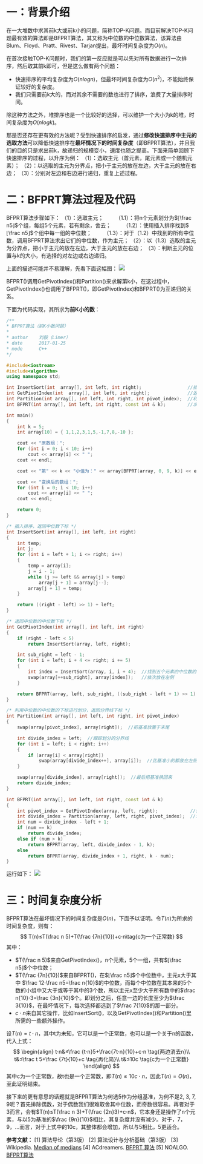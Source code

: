 # 一：背景介绍
在一大堆数中求其前k大或前k小的问题，简称TOP-K问题。而目前解决TOP-K问题最有效的算法即是BFPRT算法，其又称为中位数的中位数算法，该算法由Blum、Floyd、Pratt、Rivest、Tarjan提出，最坏时间复杂度为$O(n)$。

在首次接触TOP-K问题时，我们的第一反应就是可以先对所有数据进行一次排序，然后取其前k即可，但是这么做有两个问题：

* 快速排序的平均复杂度为$O(nlogn)$，但最坏时间复杂度为$O(n^2)$，不能始终保证较好的复杂度。
* 我们只需要前k大的，而对其余不需要的数也进行了排序，浪费了大量排序时间。

除这种方法之外，堆排序也是一个比较好的选择，可以维护一个大小为k的堆，时间复杂度为$O(nlogk)$。

那是否还存在更有效的方法呢？受到快速排序的启发，通过**修改快速排序中主元的选取方法**可以降低快速排序在**最坏情况下的时间复杂度**（即BFPRT算法），并且我们的目的只是求出前k，故递归的规模变小，速度也随之提高。下面来简单回顾下快速排序的过程，以升序为例：
（1）：选取主元（首元素，尾元素或一个随机元素）；
（2）：以选取的主元为分界点，把小于主元的放在左边，大于主元的放在右边；
（3）：分别对左边和右边进行递归，重复上述过程。


<!--more-->


# 二：BFPRT算法过程及代码
BFPRT算法步骤如下：
（1）：选取主元；
&emsp;&emsp;（1.1）：将n个元素划分为$⌊\frac n5⌋$个组，每组5个元素，若有剩余，舍去；
&emsp;&emsp;（1.2）：使用插入排序找到$⌊\frac n5⌋$个组中每一组的中位数；
&emsp;&emsp;（1.3）：对于（1.2）中找到的所有中位数，调用BFPRT算法求出它们的中位数，作为主元；
（2）：以（1.3）选取的主元为分界点，把小于主元的放在左边，大于主元的放在右边；
（3）：判断主元的位置与k的大小，有选择的对左边或右边递归。

上面的描述可能并不易理解，先看下面这幅图：
![](http://oi0fekpsr.bkt.clouddn.com/BFPRT1.png#mirages-width=740&mirages-height=480&mirages-cdn-type=1)

BFPRT()调用GetPivotIndex()和Partition()来求解第k小，在这过程中，GetPivotIndex()也调用了BFPRT()，即GetPivotIndex)和BFPRT()为互递归的关系。

下面为代码实现，其所求为**前K小的数**：
```c++
/**
* BFPRT算法（前K小数问题）
*
* author    刘毅（Limer）
* date      2017-01-25
* mode      C++
*/

#include<iostream>
#include<algorithm>
using namespace std;

int InsertSort(int  array[], int left, int right);                 //插入排序，返回中位数下标
int GetPivotIndex(int  array[], int left, int right);              //返回中位数的中位数下标
int Partition(int array[], int left, int right, int pivot_index);  //利用中位数的中位数的下标进行划分，返回分界线下标
int BFPRT(int array[], int left, int right, const int & k);        //求第k小，返回其位置的下标

int main()
{
	int k = 5;
	int array[10] = { 1,1,2,3,1,5,-1,7,8,-10 };

	cout << "原数组：";
	for (int i = 0; i < 10; i++)
		cout << array[i] << " ";
	cout << endl;

	cout << "第" << k << "小值为：" << array[BFPRT(array, 0, 9, k)] << endl;

	cout << "变换后的数组：";
	for (int i = 0; i < 10; i++)
		cout << array[i] << " ";
	cout << endl;

	return 0;
}

/* 插入排序，返回中位数下标 */
int InsertSort(int array[], int left, int right)
{
	int temp;
	int j;
	for (int i = left + 1; i <= right; i++)
	{
		temp = array[i];
		j = i - 1;
		while (j >= left && array[j] > temp)
			array[j + 1] = array[j--];
		array[j + 1] = temp;
	}

	return ((right - left) >> 1) + left;
}

/* 返回中位数的中位数下标 */
int GetPivotIndex(int array[], int left, int right)
{
	if (right - left < 5)
		return InsertSort(array, left, right);

	int sub_right = left - 1;
	for (int i = left; i + 4 <= right; i += 5)
	{
		int index = InsertSort(array, i, i + 4);  //找到五个元素的中位数的下标
		swap(array[++sub_right], array[index]);   //依次放在左侧
	}

	return BFPRT(array, left, sub_right, ((sub_right - left + 1) >> 1) + 1);
}

/* 利用中位数的中位数的下标进行划分，返回分界线下标 */
int Partition(int array[], int left, int right, int pivot_index)
{
	swap(array[pivot_index], array[right]);  //把基准放置于末尾

	int divide_index = left;  //跟踪划分的分界线
	for (int i = left; i < right; i++)
	{
		if (array[i] < array[right])
			swap(array[divide_index++], array[i]);  //比基准小的都放在左侧
	}

	swap(array[divide_index], array[right]);  //最后把基准换回来
	return divide_index;
}

int BFPRT(int array[], int left, int right, const int & k)
{
	int pivot_index = GetPivotIndex(array, left, right);            //得到中位数的中位数下标
	int divide_index = Partition(array, left, right, pivot_index);  //进行划分，返回划分边界
	int num = divide_index - left + 1;
	if (num == k)
		return divide_index;
	else if (num > k)
		return BFPRT(array, left, divide_index - 1, k);
	else
		return BFPRT(array, divide_index + 1, right, k - num);
}
```
运行如下：
![](http://oi0fekpsr.bkt.clouddn.com/BFPRT2.PNG#mirages-width=318&mirages-height=105&mirages-cdn-type=1)
# 三：时间复杂度分析
BFPRT算法在最坏情况下的时间复杂度是$O(n)$，下面予以证明。令$T(n)$为所求的时间复杂度，则有：
$$
T(n)≤T(\frac n 5)+T(\frac {7n}{10})+c⋅n\tag{c为一个正常数}
$$
其中：

- $T(\frac n 5)$来自GetPivotIndex()，n个元素，5个一组，共有$⌊\frac n5⌋$个中位数；
- $T(\frac {7n}{10})$来自BFPRT()，在$⌊\frac n5⌋$个中位数中，主元x大于其中 $\frac 12⋅\frac n5=\frac n{10}$的中位数，而每个中位数在其本来的5个数的小组中又大于或等于其中的3个数，所以主元x至少大于所有数中的$\frac n{10}⋅3=\frac {3n}{10}$个。即划分之后，任意一边的长度至少为$\frac 3{10}$，在最坏情况下，每次选择都选到了$\frac 7{10}$的那一部分。
- $c⋅n$来自其它操作，比如InsertSort()，以及GetPivotIndex()和Partition()里所需的一些额外操作。

设$T(n)=t⋅n$，其中t为未知，它可以是一个正常数，也可以是一个关于n的函数，代入上式：
$$
\begin{align}
t⋅n&≤\frac {t⋅n}5+\frac{7t⋅n}{10}+c⋅n \tag{两边消去n}\\
t&≤\frac t 5+\frac {7t}{10}+c \tag{再化简}\\
t&≤10c \tag{c为一个正常数}
\end{align}
$$
其中c为一个正常数，故t也是一个正常数，即$T(n)≤10c⋅n$，因此$T(n)=O(n)$，至此证明结束。

接下来的更有意思的话题就是BFPRT算法为何选5作为分组基准，为何不是2, 3, 7, 9呢？首先排除偶数，对于偶数我们很难取舍其中位数，而奇数很容易。再者对于3而言，会有$T(n)≤T(\frac n 3)+T(\frac {2n}3)+c⋅n$，它本身还是操作了n个元素，与以5为基准的$\frac {9n}{10}$相比，其复杂度并没有减少。对于，7，9，...而言，对于上式中的10c，其整体都会增加，所以与5相比，5更适合。

**参考文献：**
[1] 算法导论（第3版）
[2] 算法设计与分析基础（第3版）
[3] Wikipedia. [Median of medians](https://en.wikipedia.org/wiki/Median_of_medians)
[4] ACdreamers. [BFPRT 算法](http://blog.csdn.net/acdreamers/article/details/44656295)
[5] NOALGO. [BFPRT算法](http://noalgo.info/466.html)
